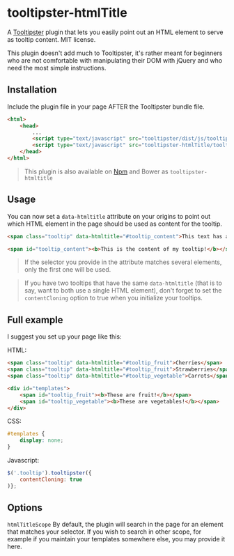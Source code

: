 # tooltipster-htmlTitle

A [Tooltipster](http://iamceege.github.io/tooltipster/) plugin that lets you easily point out an HTML element to serve as tooltip content. MIT license.

This plugin doesn't add much to Tooltipster, it's rather meant for beginners who are not comfortable with manipulating their DOM with jQuery and who need the most simple instructions.

Installation
------------

Include the plugin file in your page AFTER the Tooltipster bundle file.

```html
<html>
    <head>
        ...
        <script type="text/javascript" src="tooltipster/dist/js/tooltipster.bundle.min.js"></script>
        <script type="text/javascript" src="tooltipster-htmlTitle/tooltipster-htmlTitle.min.js"></script>
    </head>
</html>
```

> This plugin is also available on [Npm](https://www.npmjs.com/package/tooltipster-htmltitle) and Bower as `tooltipster-htmltitle`

Usage
-----

You can now set a `data-htmltitle` attribute on your origins to point out which HTML element in the page should be used as content for the tooltip.

```html
<span class="tooltip" data-htmltitle="#tooltip_content">This text has a tooltip when you hover over it</span>

<span id="tooltip_content"><b>This is the content of my tooltip!</b></span>
```

> If the selector you provide in the attribute matches several elements, only the first one will be used.  

<!-- -->
> If you have two tooltips that have the same `data-htmltitle` (that is to say, want to both use a single HTML element), don't forget to set the `contentCloning` option to true when you initialize your tooltips.

Full example
------------

I suggest you set up your page like this:

HTML:
```html
<span class="tooltip" data-htmltitle="#tooltip_fruit">Cherries</span>
<span class="tooltip" data-htmltitle="#tooltip_fruit">Strawberries</span>
<span class="tooltip" data-htmltitle="#tooltip_vegetable">Carrots</span>

<div id="templates">
    <span id="tooltip_fruit"><b>These are fruit!</b></span>
    <span id="tooltip_vegetable"><b>These are vegetables!</b></span>
</div>
```

CSS:
```css
#templates {
    display: none;
}
```

Javascript:
```javascript
$('.tooltip').tooltipster({
    contentCloning: true
)};
```

Options
-------

`htmlTitleScope` By default, the plugin will search in the page for an element that matches your selector. If you wish to search in other scope, for example if you maintain your templates somewhere else, you may provide it here.